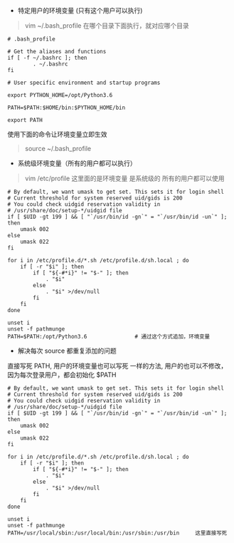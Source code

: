 - 特定用户的环境变量   (只有这个用户可以执行)

> vim ~/.bash_profile     在哪个目录下面执行，就对应哪个目录

```shell
# .bash_profile

# Get the aliases and functions
if [ -f ~/.bashrc ]; then
        . ~/.bashrc
fi

# User specific environment and startup programs

export PYTHON_HOME=/opt/Python3.6

PATH=$PATH:$HOME/bin:$PYTHON_HOME/bin

export PATH
```

使用下面的命令让环境变量立即生效

> source ~/.bash_profile



- 系统级环境变量（所有的用户都可以执行）

> vim /etc/profile  这里面的是环境变量 是系统级的  所有的用户都可以使用  

```shell
# By default, we want umask to get set. This sets it for login shell
# Current threshold for system reserved uid/gids is 200
# You could check uidgid reservation validity in
# /usr/share/doc/setup-*/uidgid file
if [ $UID -gt 199 ] && [ "`/usr/bin/id -gn`" = "`/usr/bin/id -un`" ]; then
    umask 002
else
    umask 022
fi

for i in /etc/profile.d/*.sh /etc/profile.d/sh.local ; do
    if [ -r "$i" ]; then
        if [ "${-#*i}" != "$-" ]; then
            . "$i"
        else
            . "$i" >/dev/null
        fi
    fi
done

unset i
unset -f pathmunge
PATH=$PATH:/opt/Python3.6               # 通过这个方式追加，环境变量
```



- 解决每次 source 都重复添加的问题

直接写死 PATH, 用户的环境变量也可以写死 一样的方法, 用户的也可以不修改，因为每次登录用户，都会初始化 $PATH

```shell
# By default, we want umask to get set. This sets it for login shell
# Current threshold for system reserved uid/gids is 200
# You could check uidgid reservation validity in
# /usr/share/doc/setup-*/uidgid file
if [ $UID -gt 199 ] && [ "`/usr/bin/id -gn`" = "`/usr/bin/id -un`" ]; then
    umask 002
else
    umask 022
fi

for i in /etc/profile.d/*.sh /etc/profile.d/sh.local ; do
    if [ -r "$i" ]; then
        if [ "${-#*i}" != "$-" ]; then
            . "$i"
        else
            . "$i" >/dev/null
        fi
    fi
done

unset i
unset -f pathmunge
PATH=/usr/local/sbin:/usr/local/bin:/usr/sbin:/usr/bin     这里直接写死
```

